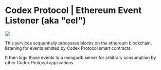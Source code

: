 # Codex Protocol | Ethereum Event Listener (aka "eel")

![](https://i.imgur.com/TYqKTRf.jpg)

This services sequentially processes blocks on the ethereum blockchain,
listening for events emitted by Codex Protocol smart contracts.

It then logs those events to a mongodb server for arbitrary consumption by other
Codex Protocol applications.

